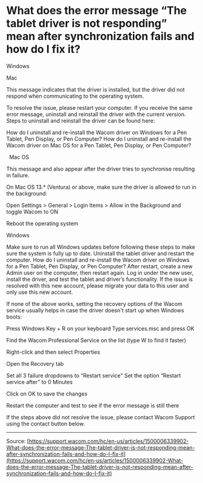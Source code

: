 # What does the error message “The tablet driver is not responding” mean after synchronization fails and how do I fix it?

Windows





Mac





This message indicates that the driver is installed, but the driver did not respond when communicating to the operating system.


To resolve the issue, please restart your computer. If you receive the same error message, uninstall and reinstall the driver with the current version. Steps to uninstall and reinstall the driver can be found here:

How do I uninstall and re-install the Wacom driver on Windows for a Pen Tablet, Pen Display, or Pen Computer?
How do I uninstall and re-install the Wacom driver on Mac OS for a Pen Tablet, Pen Display, or Pen Computer?



 
Mac OS


This message and also appear after the driver tries to synchronise resulting in failure. 



On Mac OS 13.* (Ventura) or above, make sure the driver is allowed to run in the background: 

Open Settings > General > Login Items > Allow in the Background and toggle Wacom to ON

Reboot the operating system



Windows

Make sure to run all Windows updates before following these steps to make sure the system is fully up to date.
Uninstall the tablet driver and restart the computer. How do I uninstall and re-install the Wacom driver on Windows for a Pen Tablet, Pen Display, or Pen Computer?
After restart, create a new Admin user on the computer, then restart again. Log in under the new user, install the driver, and test the tablet and driver’s functionality. If the issue is resolved with this new account, please migrate your data to this user and only use this new account.




If none of the above works, setting the recovery options of the Wacom service usually helps in case the driver doesn't start up when Windows boots:

Press Windows Key + R on your keyboard
Type services.msc and press OK


Find the Wacom Professional Service on the list (type W to find it faster)


Right-click and then select Properties



Open the Recovery tab 

Set all 3 failure dropdowns to “Restart service"
Set the option “Restart service after” to 0 Minutes




Click on OK to save the changes


Restart the computer and test to see if the error message is still there




If the steps above did not resolve the issue, please contact Wacom Support using the contact button below.

---
Source: [https://support.wacom.com/hc/en-us/articles/1500006339902-What-does-the-error-message-The-tablet-driver-is-not-responding-mean-after-synchronization-fails-and-how-do-I-fix-it](https://support.wacom.com/hc/en-us/articles/1500006339902-What-does-the-error-message-The-tablet-driver-is-not-responding-mean-after-synchronization-fails-and-how-do-I-fix-it)

